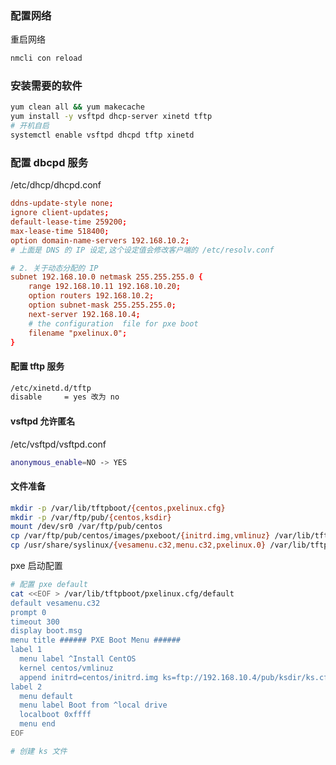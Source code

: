 ### 配置网络

重启网络

```bash
nmcli con reload
```

### 安装需要的软件

```bash
yum clean all && yum makecache
yum install -y vsftpd dhcp-server xinetd tftp
# 开机自启
systemctl enable vsftpd dhcpd tftp xinetd
```

### 配置 dbcpd 服务

/etc/dhcp/dhcpd.conf

```conf
ddns-update-style none;
ignore client-updates;
default-lease-time 259200;
max-lease-time 518400;
option domain-name-servers 192.168.10.2;
# 上面是 DNS 的 IP 设定,这个设定值会修改客户端的 /etc/resolv.conf

# 2. 关于动态分配的 IP
subnet 192.168.10.0 netmask 255.255.255.0 {
	range 192.168.10.11 192.168.10.20;
	option routers 192.168.10.2; 
	option subnet-mask 255.255.255.0;
	next-server 192.168.10.4;
	# the configuration  file for pxe boot
	filename "pxelinux.0";
}
```

#### 配置 tftp 服务

```bash
/etc/xinetd.d/tftp
disable		= yes 改为 no
```

#### vsftpd 允许匿名

/etc/vsftpd/vsftpd.conf

```bash
anonymous_enable=NO -> YES
```

#### 文件准备

```bash
mkdir -p /var/lib/tftpboot/{centos,pxelinux.cfg}
mkdir -p /var/ftp/pub/{centos,ksdir}
mount /dev/sr0 /var/ftp/pub/centos
cp /var/ftp/pub/centos/images/pxeboot/{initrd.img,vmlinuz} /var/lib/tftpboot/centos/
cp /usr/share/syslinux/{vesamenu.c32,menu.c32,pxelinux.0} /var/lib/tftpboot
```

pxe 启动配置

```bash
# 配置 pxe default
cat <<EOF > /var/lib/tftpboot/pxelinux.cfg/default
default vesamenu.c32
prompt 0
timeout 300
display boot.msg
menu title ###### PXE Boot Menu ######
label 1
  menu label ^Install CentOS
  kernel centos/vmlinuz
  append initrd=centos/initrd.img ks=ftp://192.168.10.4/pub/ksdir/ks.cfg
label 2
  menu default
  menu label Boot from ^local drive
  localboot 0xffff
  menu end
EOF
```

```bash
# 创建 ks 文件

```